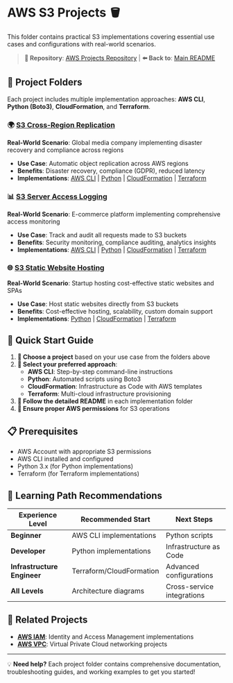 # AWS S3 Projects 🪣

This folder contains practical S3 implementations covering essential use cases and configurations with real-world scenarios.

> **🔗 Repository**: [AWS Projects Repository](https://github.com/ldpacl/AWS) | **⬅️ Back to**: [Main README](../README.md)

## 📁 Project Folders

Each project includes multiple implementation approaches: **AWS CLI**, **Python (Boto3)**, **CloudFormation**, and **Terraform**.

### 🌍 [S3 Cross-Region Replication](./S3_cross-region-replication/)
**Real-World Scenario**: Global media company implementing disaster recovery and compliance across regions
- **Use Case**: Automatic object replication across AWS regions
- **Benefits**: Disaster recovery, compliance (GDPR), reduced latency
- **Implementations**: [AWS CLI](./S3_cross-region-replication/awscli/) | [Python](./S3_cross-region-replication/python/) | [CloudFormation](./S3_cross-region-replication/cloudformation/) | [Terraform](./S3_cross-region-replication/terraform/)

### 📊 [S3 Server Access Logging](./S3_server-access-logging/)
**Real-World Scenario**: E-commerce platform implementing comprehensive access monitoring
- **Use Case**: Track and audit all requests made to S3 buckets
- **Benefits**: Security monitoring, compliance auditing, analytics insights
- **Implementations**: [AWS CLI](./S3_server-access-logging/awscli/) | [Python](./S3_server-access-logging/python/) | [CloudFormation](./S3_server-access-logging/cloudformation/) | [Terraform](./S3_server-access-logging/terraform/)

### 🌐 [S3 Static Website Hosting](./S3_static_website_hosting/)
**Real-World Scenario**: Startup hosting cost-effective static websites and SPAs
- **Use Case**: Host static websites directly from S3 buckets
- **Benefits**: Cost-effective hosting, scalability, custom domain support
- **Implementations**: [Python](./S3_static_website_hosting/python/) | [CloudFormation](./S3_static_website_hosting/cloudformation/) | [Terraform](./S3_static_website_hosting/terraform/)

## 🚀 Quick Start Guide

1. **📂 Choose a project** based on your use case from the folders above
2. **🔧 Select your preferred approach**:
   - **AWS CLI**: Step-by-step command-line instructions
   - **Python**: Automated scripts using Boto3
   - **CloudFormation**: Infrastructure as Code with AWS templates
   - **Terraform**: Multi-cloud infrastructure provisioning
3. **📖 Follow the detailed README** in each implementation folder
4. **🔐 Ensure proper AWS permissions** for S3 operations

## 📋 Prerequisites

- AWS Account with appropriate S3 permissions
- AWS CLI installed and configured
- Python 3.x (for Python implementations)
- Terraform (for Terraform implementations)

## 🎯 Learning Path Recommendations

| **Experience Level** | **Recommended Start** | **Next Steps** |
|---------------------|----------------------|----------------|
| **Beginner** | AWS CLI implementations | Python scripts |
| **Developer** | Python implementations | Infrastructure as Code |
| **Infrastructure Engineer** | Terraform/CloudFormation | Advanced configurations |
| **All Levels** | Architecture diagrams | Cross-service integrations |

## 🔗 Related Projects

- **[AWS IAM](../aws_iam/)**: Identity and Access Management implementations
- **[AWS VPC](../aws_vpc/)**: Virtual Private Cloud networking projects

---

💡 **Need help?** Each project folder contains comprehensive documentation, troubleshooting guides, and working examples to get you started!